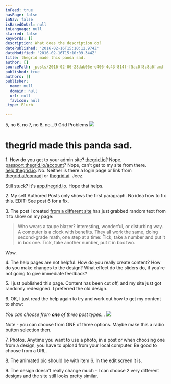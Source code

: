 ```yaml
---
inFeed: true
hasPage: false
inNav: false
isBasedOnUrl: null
inLanguage: null
starred: false
keywords: []
description: What does the description do?
datePublished: '2016-02-16T15:10:12.974Z'
dateModified: '2016-02-16T15:10:09.344Z'
title: thegrid made this panda sad.
author: []
sourcePath: _posts/2016-02-06-28dab06e-e406-4c43-814f-f5ac0f8c8a6f.md
published: true
authors: []
publisher:
  name: null
  domain: null
  url: null
  favicon: null
_type: Blurb

---
```

5, no 6, no 7, no 8, no...9 Grid Problems
![](https://the-grid-user-content.s3-us-west-2.amazonaws.com/eeefbc17-5b54-4efc-ac66-2ce3b3b69a96.jpg)

# thegrid made this panda sad.

1\. How do you get to your admin site? [thegrid.io][0]? Nope. [passport.thegrid.io/account][1]? Nope, can't get to my site from there.  [help.thegrid.io][2]. No. Neither is there a login page or link from  [thegrid.ai/conradj][3] or [thegrid.ai][4]. Jeez.

Still stuck? It's [app.thegrid.io][5]. Hope that helps.

2\. My self Authored Posts only shows the first paragraph. No idea how to fix this. EDIT: See post 6 for a fix.

3\. The post I created [from a different site][6] has just grabbed random text from it to show on my page:

> Who wears a taupe blazer? interesting, wonderful, or disturbing way. A computer is a clock with benefits. They all work the same, doing second-grade math, one step at a time: Tick, take a number and put it in box one. Tick, take another number, put it in box two.

Wow.

4\. The help pages are not helpful. How do you really create content? How do you make changes to the design? What effect do the sliders do, if you're not going to give immediate feedback?

5\. I just published this page. Content has been cut off, and my site just got randomly redesigned. I preferred the old design.

6\. OK, I just read the help again to try and work out how to get my content to show:

_You can choose from **one** of three post types..._
![](https://the-grid-user-content.s3-us-west-2.amazonaws.com/55884d95-dd67-4258-a801-511f3261eea9.gif)

Note - you can choose from ONE of three options. Maybe make this a radio button selection then.

7\. Photos. Anytime you want to use a photo, in a post or when choosing one from a design, you have to upload from your local computer. Be good to choose from a URL.

8\. The animated pic should be with item 6\. In the edit screen it is.

9\. The design doesn't really change much - I can choose 2 very different designs and the site still looks pretty similar.

[0]: http://thegrid.io/
[1]: https://passport.thegrid.io/account
[2]: http://help.thegrid.io/
[3]: https://thegrid.ai/conradj/
[4]: thegrid.ai
[5]: app.thegrid.io
[6]: http://www.bloomberg.com/graphics/2015-paul-ford-what-is-code/